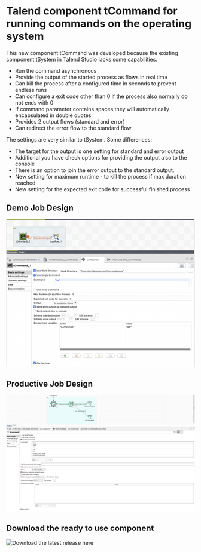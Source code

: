 # Talend component tCommand for running commands on the operating system
This new component tCommand was developed because the existing component tSystem in Talend Studio lacks some capabilities.
* Run the command asynchronous
* Provide the output of the started process as flows in real time
* Can kill the process after a configured time in seconds to prevent endless runs
* Can configure a exit code other than 0 if the process also normally do not ends with 0
* If command parameter contains spaces they will automatically encapsulated in double quotes
* Provides 2 output flows (standard and error)
* Can redirect the error flow to the standard flow
  
The settings are very similar to tSystem.
Some differences:
* The target for the output is one setting for standard and error output
* Additional you have check options for providing the output also to the console
* There is an option to join the error output to the standard output.
* New setting for maximum runtime - to kill the process if max duration reached
* New setting for the expected exit code for successful finished process

## Demo Job Design
![Demo job component settings](https://github.com/jlolling/talendcomp_tCommand/blob/master/doc/tCommand_single_commandline.png)

## Productive Job Design
![Productive job component settings](https://github.com/jlolling/talendcomp_tCommand/blob/master/doc/tCommand_real_job_design.png)

## Download the ready to use component
![Download the latest release here](https://github.com/jlolling/talendcomp_tCommand/releases/latest)
